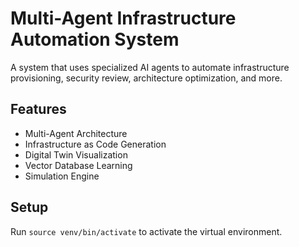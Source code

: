 # Multi-Agent Infrastructure Automation System

A system that uses specialized AI agents to automate infrastructure provisioning, 
security review, architecture optimization, and more.

## Features

- Multi-Agent Architecture
- Infrastructure as Code Generation
- Digital Twin Visualization
- Vector Database Learning
- Simulation Engine

## Setup

Run `source venv/bin/activate` to activate the virtual environment.
